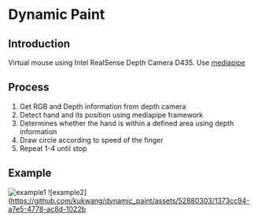 # Dynamic Paint

## Introduction
Virtual mouse using Intel RealSense Depth Camera D435. Use [mediapipe](https://github.com/google/mediapipe)

## Process
1. Get RGB and Depth information from depth camera
2. Detect hand and its position using mediapipe framework
3. Determines whether the hand is within a defined area using depth information 
4. Draw circle according to speed of the finger
5. Repeat 1-4 until stop

## Example
![example1](https://github.com/kukwang/dynamic_paint/assets/52880303/aded3e94-35db-4cf6-9d74-13230d06c991)
![example2](https://github.com/kukwang/dynamic_paint/assets/52880303/1373cc94-a7e5-4778-ac8d-1022b

